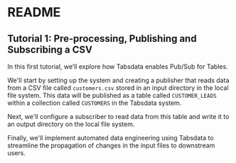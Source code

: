 # README

## Tutorial 1: Pre-processing, Publishing and Subscribing a CSV

In this first tutorial, we’ll explore how Tabsdata enables Pub/Sub for Tables.

We'll start by setting up the system and creating a publisher that reads data from a CSV file called `customers.csv` stored in an input directory in the local file system. This data will be published as a table called `CUSTOMER_LEADS` within a collection called `CUSTOMERS` in the Tabsdata system. 

Next, we'll configure a subscriber to read data from this table and write it to an output directory on the local file system.

Finally, we'll implement automated data engineering using Tabsdata to streamline the propagation of changes in the input files to downstream users.